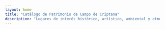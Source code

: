 ```yaml
---
layout: home
title: "Catálogo de Patrimonio de Campo de Criptana"
description: "Lugares de interés histórico, artístico, ambiental y etnográfico"
---
```

